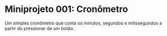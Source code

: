 # Miniprojeto 001: Cronômetro
Um simples cronômetro que conta os minutos, segundos e milissegundos a partir do pressionar de um botão.
